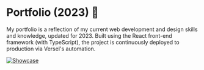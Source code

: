 # Portfolio (2023) 📓
My portfolio is a reflection of my current web development and design skills and knowledge, updated for 2023. Built using the React front-end framework (with TypeScript), the project is continuously deployed to production via Versel's automation.

[![Showcase](https://cdn.dribbble.com/userupload/6697538/file/original-dc1d74c3e5f01e03c074f8cd8dfa19f9.png)](https://dribbble.com/shots/21351279-personal-portfolio-re-upload)
